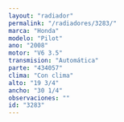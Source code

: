 ```yaml
---
layout: "radiador"
permalink: "/radiadores/3283/"
marca: "Honda"
modelo: "Pilot"
ano: "2008"
motor: "V6 3.5"
transmision: "Automática"
parte: "434057"
clima: "Con clima"
alto: "19 3/4"
ancho: "30 1/4"
observaciones: ""
id: "3283"
---
```


